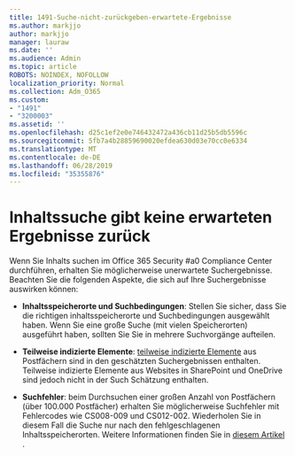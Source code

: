 ```yaml
---
title: 1491-Suche-nicht-zurückgeben-erwartete-Ergebnisse
ms.author: markjjo
author: markjjo
manager: lauraw
ms.date: ''
ms.audience: Admin
ms.topic: article
ROBOTS: NOINDEX, NOFOLLOW
localization_priority: Normal
ms.collection: Adm_O365
ms.custom:
- "1491"
- "3200003"
ms.assetid: ''
ms.openlocfilehash: d25c1ef2e0e746432472a436cb11d25b5db5596c
ms.sourcegitcommit: 5fb7a4b28859690020efdea630d03e70cc0e6334
ms.translationtype: MT
ms.contentlocale: de-DE
ms.lasthandoff: 06/28/2019
ms.locfileid: "35355876"
---
```

# <a name="content-search-not-returning-expected-results"></a>Inhaltssuche gibt keine erwarteten Ergebnisse zurück

Wenn Sie Inhalts suchen im Office 365 Security #a0 Compliance Center durchführen, erhalten Sie möglicherweise unerwartete Suchergebnisse. Beachten Sie die folgenden Aspekte, die sich auf Ihre Suchergebnisse auswirken können:

- **Inhaltsspeicherorte und Suchbedingungen**: Stellen Sie sicher, dass Sie die richtigen inhaltsspeicherorte und Suchbedingungen ausgewählt haben. Wenn Sie eine große Suche (mit vielen Speicherorten) ausgeführt haben, sollten Sie Sie in mehrere Suchvorgänge aufteilen.

- **Teilweise indizierte Elemente**: [teilweise indizierte Elemente](https://docs.microsoft.com/office365/securitycompliance/partially-indexed-items-in-content-search) aus Postfächern sind in den geschätzten Suchergebnissen enthalten. Teilweise indizierte Elemente aus Websites in SharePoint und OneDrive sind jedoch nicht in der Such Schätzung enthalten.

- **Suchfehler**: beim Durchsuchen einer großen Anzahl von Postfächern (über 100.000 Postfächer) erhalten Sie möglicherweise Suchfehler mit Fehlercodes wie CS008-009 und CS012-002. Wiederholen Sie in diesem Fall die Suche nur nach den fehlgeschlagenen Inhaltsspeicherorten. Weitere Informationen finden Sie in [diesem Artikel](https://docs.microsoft.com/office365/securitycompliance/retry-failed-content-search) .
